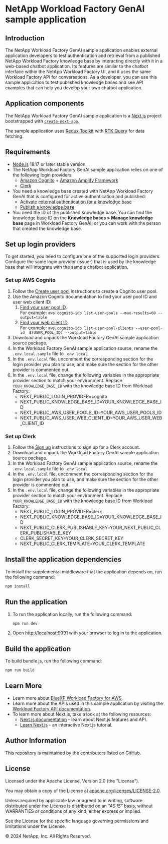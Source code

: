 # NetApp Workload Factory GenAI sample application

## Introduction
The NetApp Workload Factory GenAI sample application enables external application developers to test authentication and retrieval from a published NetApp Workload Factory knowledge base by interacting directly with it in a web-based chatbot application. Its features are similar to the chatbot interface within the NetApp Workload Factory UI, and it uses the same Workload Factory API for conversations. As a developer, you can use this sample application to test published knowledge bases and see API examples that can help you develop your own chatbot application.

## Application components
The NetApp Workload Factory GenAI sample application is a [Next.js](https://nextjs.org/) project bootstrapped with [`create-next-app`](https://github.com/vercel/next.js/tree/canary/packages/create-next-app).

The sample application uses [Redux Toolkit](https://redux-toolkit.js.org) with [RTK Query](https://redux-toolkit.js.org/tutorials/rtk-query) for data fetching.

## Requirements
- [Node.js](https://nodejs.org/) 18.17 or later stable version.
- The NetApp Workload Factory GenAI sample application relies on one of the following login providers:
    - [Amazon Cognito](https://aws.amazon.com/cognito/) + [Amazon Amplify Framework](https://aws-amplify.github.io/docs/js/start)
    - [Clerk](https://clerk.com/)
- You need a knowledge base created with NetApp Workload Factory GenAI that is configured for active authentication and published:
    - [Activate external authentication for a knowledge base](https://docs.netapp.com/us-en/workload-genai/activate-authentication.html)
    - [Publish a knowledge base](https://docs.netapp.com/us-en/workload-genai/publish-knowledgebase.html)
- You need the ID of the published knowledge base. You can find the knowledge base ID on the **Knowledge bases > Manage knowledge base** page in Workload Factory GenAI, or you can work with the person that created the knowledge base.

## Set up login providers
To get started, you need to configure one of the supported login providers. Configure the same login provider (issuer) that is used by the knowledge base that will integrate with the sample chatbot application.

### Set up AWS Cognito
1. Follow the [Create user pool](https://www.cognitobuilders.training/20-lab1/20-setup-and-explore/10-create-userpool/) instructions to create a Cognito user pool.
2. Use the Amazon Cognito documentation to find your user pool ID and user web client ID:
    1. [Find your user pool ID](https://awscli.amazonaws.com/v2/documentation/api/latest/reference/cognito-idp/list-user-pools.html).  
    For example: `aws cognito-idp list-user-pools --max-results=60 --output=table`
    2. [Find your web client ID](https://awscli.amazonaws.com/v2/documentation/api/latest/reference/cognito-idp/list-user-pool-clients.html).  
    For example: `aws cognito-idp list-user-pool-clients --user-pool-id  $(USER_POOL_ID) --output=table`        
3. Download and unpack the Workload Factory GenAI sample application source package.
4. In the Workload Factory GenAI sample application source, rename the `.env.local.sample` file to `.env.local`.
5. In the `.env.local` file, uncomment the corresponding section for the login provider you plan to use, and make sure the section for the other provider is commented out. 
6. In the `.env.local` file, change the following variables in the appropriate provider section to match your environment. Replace `YOUR_KNOWLEDGE_BASE_ID` with the knowledge base ID from Workload Factory:
    - NEXT_PUBLIC_LOGIN_PROVIDER=cognito
    - NEXT_PUBLIC_KNOWLEDGE_BASE_ID=YOUR_KNOWLEDGE_BASE_ID
    - NEXT_PUBLIC_AWS_USER_POOLS_ID=YOUR_AWS_USER_POOLS_ID
    - NEXT_PUBLIC_AWS_USER_WEB_CLIENT_ID=YOUR_AWS_USER_WEB_CLIENT_ID

### Set up Clerk
1. Follow the [Sign up](https://dashboard.clerk.com/sign-in?redirect_url=https%3A%2F%2Fdashboard.clerk.com%2F) instructions to sign up for a Clerk account. 
2. Download and unpack the Workload Factory GenAI sample application source package.
3. In the Workload Factory GenAI sample application source, rename the `.env.local.sample` file to `.env.local`.
4. In the `.env.local` file, uncomment the corresponding section for the login provider you plan to use, and make sure the section for the other provider is commented out. 
5. In the `.env.local` file, change the following variables in the appropriate provider section to match your environment. Replace `YOUR_KNOWLEDGE_BASE_ID` with the knowledge base ID from Workload Factory:
    - NEXT_PUBLIC_LOGIN_PROVIDER=clerk
    - NEXT_PUBLIC_KNOWLEDGE_BASE_ID=YOUR_KNOWLEDGE_BASE_ID
    - NEXT_PUBLIC_CLERK_PUBLISHABLE_KEY=YOUR_NEXT_PUBLIC_CLERK_PUBLISHABLE_KEY
    - CLERK_SECRET_KEY=YOUR_CLERK_SECRET_KEY
    - NEXT_PUBLIC_CLERK_TEMPLATE=YOUR_CLERK_TEMPLATE

## Install the application dependencies
To install the supplemental middleware that the application depends on, run the following command:

```bash
npm install
```

## Run the application 
1. To run the application locally, run the following command:

    ```bash
    npm run dev
    ```

2. Open [http://localhost:9091](http://localhost:9091) with your browser to log in to the application.

## Build the application
To build bundle.js, run the following command:

```bash
npm run build
```

## Learn More

- Learn more about [BlueXP Workload Factory for AWS](https://docs.netapp.com/us-en/workload-genai/index.html).
- Learn more about the APIs used in this sample application by visiting the [Workload Factory API documentation](https://console.workloads.netapp.com/api-doc).
- To learn more about Next.js, take a look at the following resources:
    - [Next.js documentation](https://nextjs.org/docs) - learn about Next.js features and API.
    - [Learn Next.js](https://nextjs.org/learn) - an interactive Next.js tutorial.


## Author Information

This repository is maintained by the contributors listed on [GitHub](https://github.com/NetApp/FSx-ONTAP-samples-scripts/graphs/contributors).

## License

Licensed under the Apache License, Version 2.0 (the "License").

You may obtain a copy of the License at [apache.org/licenses/LICENSE-2.0](http://www.apache.org/licenses/LICENSE-2.0).

Unless required by applicable law or agreed to in writing, software distributed under the License
is distributed on an _"AS IS"_ basis, without WARRANTIES or conditions of any kind, either express or implied.

See the License for the specific language governing permissions and limitations under the License.

© 2024 NetApp, Inc. All Rights Reserved.
